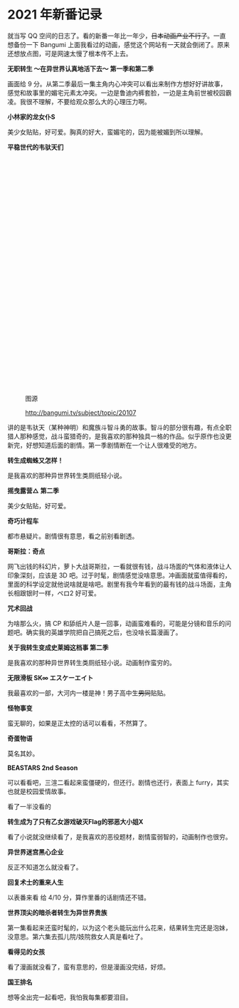 # 2021 年新番记录

就当写 QQ 空间的日志了。看的新番一年比一年少，<s>日本动画产业不行了</s>。一直想备份一下 Bangumi 上面我看过的动画，感觉这个网站有一天就会倒闭了。原来还想放点图，可是网速太慢了根本传不上去。



**无职转生 ～在异世界认真地活下去～ 第一季和第二季**

画面给 9 分。从第二季最后一集主角内心冲突可以看出来制作方想好好讲故事，感觉和故事里的媚宅元素太冲突。一边是鲁迪内裤套脸，一边是主角前世被校园霸凌。我很不理解，不要给观众那么大的心理压力啊。

**小林家的龙女仆S**

美少女贴贴，好可爱。胸真的好大，蛮媚宅的，因为能被媚到所以理解。

**平稳世代的韦驮天们**

<div class="wp-block-image">
  <figure class="aligncenter size-full is-resized">
  
  <div class='fancybox-wrapper lazyload-container-unload' data-fancybox='post-images' href='https://apodized.com/wp-content/uploads/2022/01/Snipaste_2022-01-02_22-26-35.png'>
    <img class="lazyload lazyload-style-1" src="data:image/svg+xml;base64,PCEtLUFyZ29uTG9hZGluZy0tPgo8c3ZnIHdpZHRoPSIxIiBoZWlnaHQ9IjEiIHhtbG5zPSJodHRwOi8vd3d3LnczLm9yZy8yMDAwL3N2ZyIgc3Ryb2tlPSIjZmZmZmZmMDAiPjxnPjwvZz4KPC9zdmc+"  loading="lazy" data-original="https://apodized.com/wp-content/uploads/2022/01/Snipaste_2022-01-02_22-26-35.png" src="data:image/png;base64,iVBORw0KGgoAAAANSUhEUgAAAAEAAAABCAYAAAAfFcSJAAAAAXNSR0IArs4c6QAAAARnQU1BAACxjwv8YQUAAAAJcEhZcwAADsQAAA7EAZUrDhsAAAANSURBVBhXYzh8+PB/AAffA0nNPuCLAAAAAElFTkSuQmCC" alt="" class="wp-image-236" width="588" height="530"  sizes="(max-width: 588px) 100vw, 588px" />
  </div><figcaption>图源 
  
  <a href="http://bangumi.tv/subject/topic/20107">http://bangumi.tv/subject/topic/20107</a></figcaption></figure>
</div>

讲的是韦驮天（某种神明）和魔族斗智斗勇的故事。智斗的部分很有趣，有点全职猎人那种感觉，战斗蛮猎奇的，是我喜欢的那种独具一格的作品。似乎原作也没更新完，好想知道后面的剧情。第一季剧情断在一个让人很难受的地方。

**转生成蜘蛛又怎样！**

是我喜欢的那种异世界转生类厕纸轻小说。

**摇曳露营△ 第二季**

美少女贴贴，好可爱。

**奇巧计程车**

都市悬疑片。剧情很有意思，看之前别看剧透。

**哥斯拉：奇点**

网飞出钱的科幻片，萝卜大战哥斯拉，一看就很有钱，战斗场面的气体和液体让人印象深刻，应该是 3D 吧。过于时髦，剧情感觉没啥意思。冲画面就蛮值得看的，里面的科学设定就他说啥就是啥吧。剧里有我今年看到的最有钱的战斗场面，主角长相跟银时一样，ペロ2 好可爱。

**咒术回战**

为啥那么火，搞 CP 和舔纸片人是一回事，动画蛮难看的，可能是分镜和音乐的问题吧。确实我的英雄学院把自己搞死之后，也没啥长篇漫画了。

**关于我转生变成史莱姆这档事 第二季**

是我喜欢的那种异世界转生类厕纸轻小说。动画制作蛮穷的。

**无限滑板 SK∞ エスケーエイト**

我最喜欢的一部，大河内一楼是神！男子高中生<s>男同</s>贴贴。

**怪物事变**

蛮无聊的，如果是正太控的话可以看看，不然算了。

**奇蛋物语**

莫名其妙。

**BEASTARS 2nd Season**

可以看看吧，三渲二看起来蛮僵硬的，但还行。剧情也还行，表面上 furry，其实也就是校园爱情故事。



看了一半没看的

**转生成为了只有乙女游戏破灭Flag的邪恶大小姐X**

看了小说就没继续看了，是我喜欢的恶役题材，剧情蛮弱智的，动画制作也很穷。

**异世界迷宫黑心企业**

反正不知道怎么就没看了。

**回复术士的重来人生**

以表番来看 给 4/10 分，算作里番的话剧情还不错。

**世界顶尖的暗杀者转生为异世界贵族**

第一集看起来还蛮时髦的，以为这个老头能玩出什么花来，结果转生完还是泡妹，没意思。第六集去孤儿院/妓院救女人真是看吐了。

**看得见的女孩**

看了漫画就没看了，蛮有意思的，但是漫画没完结，好烦。

**国王排名**

想等全出完一起看吧，我怕我每集都要泪目。
